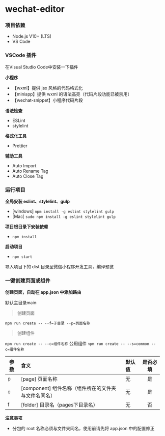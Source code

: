 # wechat-editor

### 项目依赖

- Node.js V10+ (LTS)
- VS Code

### VSCode 插件

在Visual Studio Code中安装一下插件

**小程序**

- 【wxml】提供 jsx 风格的代码格式化
- 【miniapp】提供 wxml 的语法高亮（代码片段功能已被禁用）
- 【wechat-snippet】小程序代码片段

**语法检查**

- ESLint
- stylelint

**格式化工具**

- Prettier

**辅助工具**

- Auto Import
- Auto Rename Tag
- Auto Close Tag

### 运行项目

**全局安装 eslint、stylelint、gulp**

- [windows] `npm install -g eslint stylelint gulp`
- [Mac] `sudo npm install -g eslint stylelint gulp`

**项目根目录下安装依赖**

- `npm install`

**启动项目**

- `npm start`

导入项目下的 dist 目录至微信小程序开发工具，编译预览

### 一键创建页面或组件

**创建页面，自动在 app.json 中添加路由**

默认主目录main
> 创建页面

`npm run create -- --f=子目录 --p=页面名称`

> 创建组件

`npm run create -- --c=组件名称`
公用组件
`npm run create -- --s=common --c=组件名称`


| 参数 | 含义                                                 | 默认值                                    | 是否必填 |
| ---- | :--------------------------------------------------- | :---------------------------------------- | :------: |
| p    | [page] 页面名称                                  | 无                                        |    是    |
| c    | [component] 组件名称（组件所在的文件夹与文件名同名） | 无                                        |    是    |
| f    | [folder] 目录名（pages下目录名）                  | 无                                        |    否    |

**注意事项**

- 分包的 root 名称必须与文件夹同名，使用前请先将 app.json 中的配置修正

